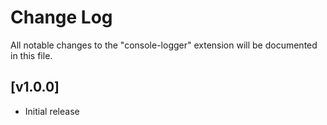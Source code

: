 # Change Log

All notable changes to the "console-logger" extension will be documented in this file.

## [v1.0.0]

- Initial release